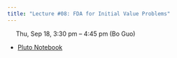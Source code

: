 ```yaml
---
title: "Lecture #08: FDA for Initial Value Problems"
---
```


&nbsp;&nbsp;&nbsp;&nbsp;&nbsp;Thu, Sep 18, 3:30 pm – 4:45 pm (Bo Guo)

- [Pluto Notebook](../pluto_notebooks/Lec8_fda_initial_value.jl)
